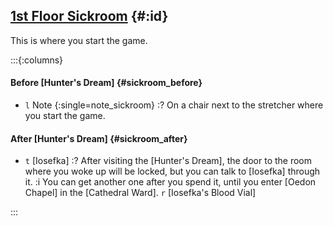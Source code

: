 ## [1st Floor Sickroom](@) {#:id}
This is where you start the game.

:::{:columns}

#### Before [Hunter's Dream] {#sickroom_before}
- `l` Note {:single=note_sickroom}
  :? On a chair next to the stretcher where you start the game.

#### After [Hunter's Dream] {#sickroom_after}
- `t` [Iosefka]
  :? After visiting the [Hunter's Dream], the door to the room where you woke up will be locked, but you can talk to [Iosefka] through it.
  :i You can get another one after you spend it, until you enter [Oedon Chapel] in the [Cathedral Ward].
  `r` [Iosefka's Blood Vial]

:::